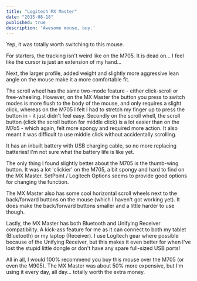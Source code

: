 ```yaml
---
title: "Logitech MX Master"
date: "2015-08-18"
published: true
description: 'Awesome mouse, buy.'
---
```


Yep, it was totally worth switching to this mouse.

For starters, the tracking isn't weird like on the M705. It is dead on... I feel like the cursor is just an extension of my hand...

Next, the larger profile, added weight and slightly more aggressive lean angle on the mouse make it a more comfortable fit.

The scroll wheel has the same two-mode feature - either click-scroll or free-wheeling. However, on the MX Master the button you press to switch modes is more flush to the body of the mouse, and only requires a slight click, whereas on the M705 I felt I had to stretch my finger up to press the button in - it just didn't feel easy. Secondly on the scroll whell, the scroll button (click the scroll button for middle click) is a lot easier than on the M7o5 - which again, felt more spongy and required more action. It also meant it was difficult to use middle click without accidentally scrolling.

It has an inbuilt battery with USB charging cable, so no more replacing batteries! I'm not sure what the battery life is like yet.

The only thing I found slightly better about the M705 is the thumb-wing button. It was a lot 'clickier' on the M705, a bit spongy and hard to find on the MX Master. SetPoint / Logitech Options seems to provide good options for changing the function.

The MX Master also has some cool horizontal scroll wheels next to the back/forward buttons on the mouse (which I haven't got working yet). It does make the back/forward buttons smaller and a little harder to use though.

Lastly, the MX Master has both Bluetooth and Unifying Receiver compatibility. A kick-ass feature for me as it can connect to both my tablet (Bluetooth) or my laptop (Receiver). I use Logitech gear where possible because of the Unifying Receiver, but this makes it even better for when I've lost the stupid little dongle or don't have any spare full-sized USB ports!

All in all, I would 100% recommend you buy this mouse over the M705 (or even the M905). The MX Master was about 50% more expensive, but I'm using it every day, all day... totally worth the extra money.

